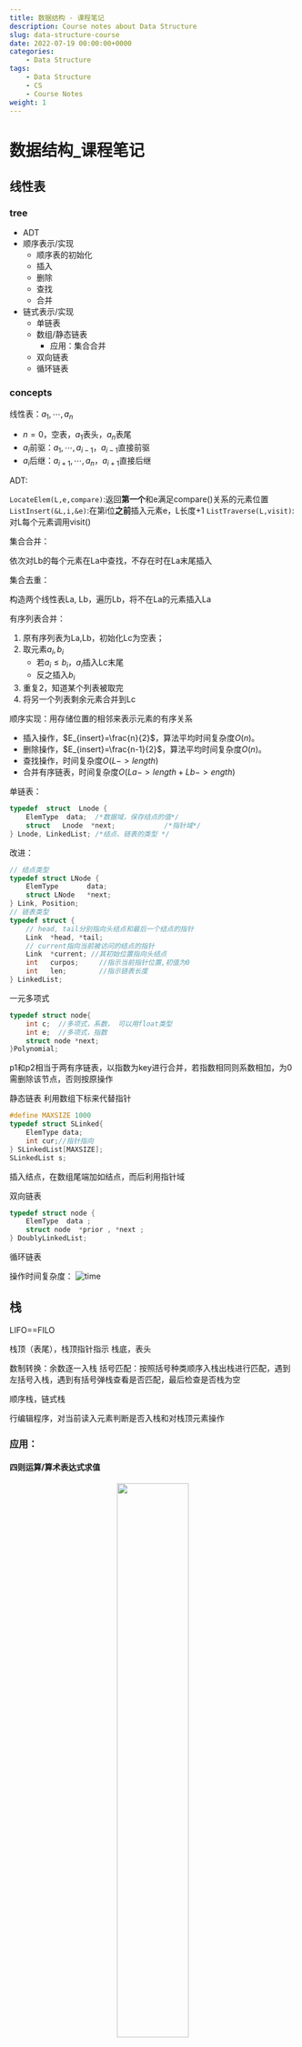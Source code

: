 ```yaml
---
title: 数据结构 - 课程笔记
description: Course notes about Data Structure
slug: data-structure-course
date: 2022-07-19 00:00:00+0000
categories:
    - Data Structure
tags:
    - Data Structure
    - CS
    - Course Notes
weight: 1
---
```


# 数据结构_课程笔记

## 线性表

### tree
 
- ADT
- 顺序表示/实现
    - 顺序表的初始化
    - 插入
    - 删除
    - 查找
    - 合并
- 链式表示/实现
    - 单链表
    - 数组/静态链表
        - 应用：集合合并
    - 双向链表
    - 循环链表

### concepts

线性表：$a_{1},\cdots,a_{n}$

- $n=0$，空表，$a_{1}$表头，$a_{n}$表尾
- $a_{i}$前驱：$a_{1},\cdots,a_{i-1}$，$a_{i-1}$直接前驱
- $a_{i}$后继：$a_{i+1},\cdots,a_{n}$，$a_{i+1}$直接后继

ADT:

`LocateElem(L,e,compare)`:返回**第一个**和e满足compare()关系的元素位置
`ListInsert(&L,i,&e)`:在第i位**之前**插入元素e，L长度+1
`ListTraverse(L,visit)`:对L每个元素调用visit()

集合合并：

依次对Lb的每个元素在La中查找，不存在时在La末尾插入

集合去重：

构造两个线性表La, Lb，遍历Lb，将不在La的元素插入La

有序列表合并：

1. 原有序列表为La,Lb，初始化Lc为空表；
2. 取元素$a_{i},b_{i}$
    - 若$a_{i}\leqslant b_{i}$，$a_{i}$插入Lc末尾
    - 反之插入$b_{i}$
3. 重复2，知道某个列表被取完
4. 将另一个列表剩余元素合并到Lc

顺序实现：用存储位置的相邻来表示元素的有序关系
- 插入操作，$E_{insert}=\frac{n}{2}$，算法平均时间复杂度$O(n)$。
- 删除操作，$E_{insert}=\frac{n-1}{2}$，算法平均时间复杂度$O(n)$。
- 查找操作，时间复杂度$O(L->length)$
- 合并有序链表，时间复杂度$O(La->length+Lb->ength)$

单链表：

```C
typedef  struct  Lnode {
 	ElemType  data;  /*数据域，保存结点的值*/
	struct   Lnode  *next;            /*指针域*/
} Lnode, LinkedList; /*结点、链表的类型 */
```

改进：

```C
// 结点类型
typedef struct LNode {  
	ElemType       data;
	struct LNode   *next;
} Link, Position; 
// 链表类型
typedef struct {
    // head, tail分别指向头结点和最后一个结点的指针
    Link  *head, *tail; 
    // current指向当前被访问的结点的指针
    Link  *current; //其初始位置指向头结点
    int   curpos;     //指示当前指针位置,初值为0
    int   len; 	      //指示链表长度
} LinkedList;
```

一元多项式

```C
typedef struct node{
	int c;	//多项式，系数， 可以用float类型
	int e;	//多项式，指数
	struct node *next;
}Polynomial;
```
p1和p2相当于两有序链表，以指数为key进行合并，若指数相同则系数相加，为0需删除该节点，否则按原操作

静态链表
利用数组下标来代替指针

```C
#define MAXSIZE 1000
typedef struct SLinked{
    ElemType data;
    int cur;//指针指向
} SLinkedList[MAXSIZE];
SLinkedList s; 
```
插入结点，在数组尾端加如结点，而后利用指针域

双向链表

```C
typedef struct node {
    ElemType  data ;
    struct node  *prior , *next ;
} DoublyLinkedList; 
```

循环链表

操作时间复杂度：
![time](photos/time.png)

## 栈

LIFO==FILO

栈顶（表尾），栈顶指针指示
栈底，表头

数制转换：余数逐一入栈
括号匹配：按照括号种类顺序入栈出栈进行匹配，遇到左括号入栈，遇到有括号弹栈查看是否匹配，最后检查是否栈为空

顺序栈，链式栈

行编辑程序，对当前读入元素判断是否入栈和对栈顶元素操作

### 应用：

#### 四则运算/算术表达式求值

<center>
<image src="photos/stack_calculator.png" style="width:50%"></image>
</center>

02为新遇到的运算符

四则运算规则：
- 先乘除，后加减(brown)
- 同级运算顺序从左算到右(blue)
- 先算括号内，后括号外(red)

设置两个工作栈：
- `OPTR`：存放运算符，栈底元素为`#`
- `OPND`：存放运算数，即操作数和运算结果，初始为空

依次读入输入字符，分类存放，运算数直接进栈，若为运算符需根据优先级比较：
- `<`：运算符进栈，仅此步会存入运算符
- `=`：脱括号，continue
- `>`：栈顶运算符操作，进行运算，将结果入运算数栈，continue

二元运算符`BNF`定义：
- 表达式:=  操作数 运算符 操作数
- 操作数:=  简单变量|表达式
- 简单变量:= 标识符|无符号整数

表达式在计算机中表示：
- 前缀：`OP S1 S2`，对应先序遍历，运算规则：2连续操作数与前方最近操作数形成最小表达式
- 中缀：`S1 OP S2`，对应中序遍历
- 后缀/逆波兰：`S1 S2 OP`，对应后序遍历，运算规则：运算符与其前方2连续操作数构成最小表达式
    - 求值：遇到操作数进栈，遇到运算符连续推出两个操作数计算后结果压栈

中缀表达式转后缀：

表达式结束符:`#`
1. 设立运算符栈，`#`入栈，读入字符`ch`
2. 分情况：
    - 若`ch`为操作数，直接输出
    - 若`ch`为运算符，比较`ch`与栈顶运算符的优先级：
        - `ch`优先级高，则`ch`进栈
        - `ch`优先级低，栈顶运算符退栈输出，转[2]
        - 优先级相等，栈顶运算符退栈输出，若退出运算符非`(`，转[2]
3. 读入下一个字符`ch`，若`ch=='#'`且栈顶元素为`#`，即将空栈，转至[4]，否则转[2]
4. 结束，输出序列即为后缀表达式

优先级低靠近根节点，因此需要后输出

#### 迷宫

#### 递归

尾递归：在递归函数中递归调用为最后一条执行语句
单向递归：递归结束时答案已经算出

汉诺塔，递归实现，时间复杂度：$O(2^{n})$

递归可通过循环结构算法转化为非递归

### 队列

只允许在一端插入，另一端删除，FIFO
- 队头，允许删除；队尾，允许插入

链式表示：

```C
typedef struct Node {
    	ElemType data;
    	struct Node *next;
}QNode;
typedef struct {
	QNode *front;   //删除进行处
	QNode *rear;    //插入进行处
}LinkedQueue;
```

顺序表示：

```C
#define MAXQUEUESIZE   100
typedef  struct  queue {
    ElemType  Queue_array[MAXQUEUESIZE] ;
    int  front; // 队头指针
    int  rear;  // 队尾指针
    int  queueSize;     //队列空间的大小
}SqQueue;
```

- 入队：将新元素插入rear所指的位置，然后rear加1 
- 出队：删去front所指的元素，然后front加1并返回被删元素

假溢出：尾指针达到上界，无法入队，原因：头尾指针都不减

循环队列：头尾指针增加始终+1取模

队空和队满时，头尾指针均相等

solutions:（采用第三种）
- 增加一个计数器，记录队列中的元素个数(即队列长度)
- 增加一个标志位，区分队列是“空”还是“满”
- 少用一个元素空间，约定：以“队列头指针在队尾指针的下一个位置上”为队满的标志
    - (rear+1) % MAXQUEUESIZE == front
    - 即`rear`所指的单元格始终为空

定义：

```C
#define MAXQUEUESIZE   100
typedef  struct  queue {
    ElemType *base;  // 动态分配的存储空间
    int  front; // 队头指针，
            //若队列不空，指向队头元素
    int  rear;  // 队尾指针，若队列不空，
            //指向队列尾元素 的下一个位置
} CircularQueue;
```

应用：

杨辉三角：横向移动的队列，`next_row[i]=cur_row[i]+cur_row[i-1]`
迷宫：利用队列进行广度优先搜索，获得最短路径

无冲突日程安排：即将集合划分为若干互不相交的子集，每个子集内为无冲突元素
冲突可看作二元关系，于是冲突集合可写成矩阵`ConflictMatrix`，引入`clash[n]`记录与当前元素冲突的情况。

过程：
对首元素，写冲突数组clash[n]，对为0的元素，写其clash[n]，将其累加到原clash[n]上，取仍为0的元素即可。
而后清空，进行接下来几轮。

离散事件模拟

## 串

线性表，表中每个元素为字符

<string.h>中，串处理函数：

```C
char *gets(char *str) ； //从stdin中读取串
int puts(char *str) ； //向stdout输出串
int strlen(char *str); //返回串的长度
char *strcpy(char *dest, char *src); //复制串
char *strcat(char *dest, char *src); //联接串
int strcmp(char *str1, char *str2); //比较串，  s1<s2时返回负数，相等返回0，s1>s2时返回正数
char *strstr(char *str,char *substr); //返回子串首次出现的位置
strchr //检索并返回字符c在字符串s中第一次出现的位置
strrchr //检索并返回字符串s中最后一次出现给定字符c的位置
strspn //检索并返回在s1和s2中均有的字符个数
strpbrk //检索并返回两个字符串中首个相同字符的位置
strupr //将字符串s中的小写字母全部转换成大写字母，并返回转换后的字符串
strlwr //将字符串s中的大写字母全部转换成小写字母，并返回转换后的字符串
strtol //将字符串str转换成长整型数，并返回这个数
strtod //将字符串str转换成双精度数，并返回这个数
strdup //将字符串s复制到新建的位置
strrev // 将字符串逆置
strtok //将字符串分割成由定界符隔离的一个个片段
strncat //将字符串src中最多maxlen个字符复制到字符串dest中
strncmp //比较字符串s1与s2中的前maxlen个字符
strncpy //复制src中的前maxlen个字符到dest中
stricmp //以不区分大小写的方式比较字符串s1和s2,并返回s1-s2
strnicmp //以不区分大小写的方式比较字符串s1与s2中的前maxlen个字符
```

KMP:
令主串的长度是n，模式串的长度是m，则算法的时间复杂度：O(m+n)

```python
# 获取next数组
def get_next(T):
    i = 0
    j = -1
    next = [-1] * len(T)
    while i < len(T)-1:
        if j == -1 or T[i] == T[j]:
            i += 1
            j += 1
            next[i] = j
        else:
            # 回复j，来推进i
            j = next[j]
    return next

# 获取next_val数组
def get_next_val(T):
    i = 0
    j = -1
    next_val = [-1] * len(T)
    while i < len(T)-1:
        if j == -1 or T[i] == T[j]:
            # 匹配，则查找下一个
            i += 1
            j += 1
            if T[i] != T[j]:
                # 失配，则恢复到原先j处进行匹配
                next_val[i] = j
            else:
                # 同样模式，同样数值
                next_val[i] = next_val[j]
        else:
            # 失配，则回复j，来推进i
            j = next_val[j]
    return next_val

# KMP算法
def kmp(S, T):
    i = 0
    j = 0
    next = self.get_next(T)
    while i < len(S) and j < len(T):
        if j == -1 or S[i] == T[j]:
            i += 1
            j += 1
        else:
            # j = 0
            j = next[j]
    if j == len(T):
        return i - j
    else:
        return -1
```

## 数组

- 一维数组：向量
- 二维数组，考虑行序为主序/列序为主序
    - 行序为主序：`LOC(i,j) = LOC(0,0)+(i × n + j) × L`
    - 列序为主序：`LOC(i,j) = LOC(0,0)+(j × m + i) × L`
- 三维数组：以行序为主序：`LOC(i, j, k) = LOC(0,0,0)+(i × n × p + j × p + k) × L`

多维数组定义：

```C
Typedef struct{
     ElemType *base;
     int        dim;
     int       *bounds;     //数组各维的大小bi
     int       *constants; //数组映像函数常量基址ci
} Array;
```

特殊矩阵，例：
- 对称矩阵
- 三对角矩阵：只有主对角线及其上下两对角线有非零值
- 稀疏矩阵

压缩存储
- 下三角矩阵：
$$k=\begin{cases} \frac{i\times (i+1)}{2}+j, & i\geqslant j\\ \frac{j\times (j+1)}{2}+i, & i<j \end{cases}$$
- 三对角矩阵：
    - 三对角矩阵`A`压缩到数组`B`
    元素 A[i][j] 在`B`中位置：`k = 2 × i + j`
    在第 i 行前面，有 3 × i -1 个非零元素
    在第 i 行第 j 列前面，有 j – i +1 个非零元素
    - 数组`B`映射到三对角矩阵`A`

- 稀疏矩阵
    - 三元组顺序表/三元组表：矩阵转置
    - 行逻辑联接的顺序表：矩阵相乘
    - 十字链表：矩阵相加

---
三元组顺序表：

```C
 #define  MAXSIZE  12500
 typedef struct {
     int  i, j;            //该非零元的行下标和列下标
     ElemType  e; // 该非零元的值
 } Triple; // 三元组类型
typedef  struct {
     Triple  data[MAXSIZE + 1]; 
      int      mu, nu, tu; 
     //矩阵的行数、列数和非零元素个数
} TSMatrix;  // 稀疏矩阵类型

//非零元在表中按行序有序存储
//便于进行依行顺序处理的矩阵运算
```

### 稀疏矩阵

稀疏矩阵快速转置：
从a.data->b.data，希望直接知道转置后的三元组存放位置
加速转置速度，建立辅助数组 num和 cpot
- num[col]：记录矩阵转置前各列(即转置矩阵各行)非零元素个数
- cpot[col]：记录各列非零元素在转置三元组表中开始存放位置
对每个非零元的列值col，可立刻找到位置cpot[col]进行交换操作

```C
for (col=0; col<M.nu; ++col)  num[col] = 0;
for (t=0; t<M.tu; ++t)  ++num[M.data[t].j];
cpot[0] = 0;
for (col=1; col<M.nu; ++col)
	cpot[col] = cpot[col-1] + num[col-1];
```

时间复杂度为O(M.nu+M.tu)

---
行逻辑链接的顺序表

需随机存取某一行中的非零元
增加一个数据成员rpos，指示各行第一个非零元素的位置

取元素：

```C
ElemType Value(RLSMatrix M, int r, int c) {
     //给定行和列坐标(r, c)，求取矩阵元素的值
     p = M.rpos[r]; 
     while (M.data[p].i==r && M.data[p].j < c) 
              p++;
      if (M.data[p].i==r && M.data[p].j==c)
             return M.data[p].e;
      else return 0;
} // value
```

### 十字链表

```C
typedef struct OLNode{
	int i, j;
	ElemType    e;
    struct OLNODE  *right, *down;
} OLNode, *Olink;

typedef struct{
	//行和列链表 头指针向量的基址
	Olink   *rhead, *chead;
	in mu, nu, tu;
} CrossList
```

建表方法：
1. 初始化行/列链表
2. 行插入
    - 若`rhead[i]`为空或首元素j更大，插在此处
    - 沿着`rhead[i]`寻找插入位置
3. 列插入
    - 若`chead[j]`为空或首元素j更大，插在此处
    - 沿着`chead[j]`寻找插入位置

十字链表进行矩阵加法：
`pa, pb`分别指向矩阵A和B中行值相同的两个结点；
1. 若`pa==NULL`或`pa->j > pb->j`，则在A链表中插入值$b_{ij}$的结点，改变同行前一个结点`right`域的值，以及同一列前一个结点`down`域的值
2. 若`pa->j < pd->j`，只需将`pa`指针后移
3. 若`pa-j == pb->j`
    - 若`pa->e + pb->e !=0`，直接修改`pa->e`即可
    - 否则删除`pa`结点，改变同行前一个结点`right`域的值，以及同一列前一个结点`down`域的值


## 广义表

任何一个非空广义表LS = ( a1, a2, …, an)均可分解为：
- 表头  Head(LS) = a1
- 表尾  Tail(LS) = (a2, …, an) 

表头表尾分析法：

```C
typedef enum {ATOM, LIST} ElemTag;
typedef struct GLNode {	
    ElemTag tag; // ATOM or LIST
    union { //原子结点和表结点的联合部分
        AtomType atom;	          
        struct {struct GLNode *hp, *tp;} ptr;
	    //ptr.hp, ptr.tp指向表结点的表头、表尾
    }
} *Glist;
```

形式例：`Tag=0|atom`, `Tag=1|hp|tp`

子表分析法：

```C
typedef enum {ATOM, LIST} ElemTag;
typedef struct GLNode {	
    ElemTag tag; // ATOM or LIST
    union { //原子结点和表结点的联合部分
        AtomType atom;	          
	    struct GLNode *hp;//指向子表的指针
     };
     struct GLNode *tp;
    //指向同一层下一个表元素结点的指针
} *Glist;
```

形式：`Tag=0|atom|tp`，`Tag=1|hp|tp`

m元多项式：

```C
typedef struct MPNode {	
     ElemTag  tag; 
     int            exp; //指数域
     union {	//原子结点和表结点的联合部分
          float   coef;   //系数域	          
	struct MPNode *hp;
     };
     struct MPNode *tp;//相当于线性链表的next
} *Mplist;      //m元多项式广义表类型定义
```

按照某个元素为主元进行提取，而后对系数建立子表
形式例：`Tag=1|exp|hp|tp`，`Tag=0|exp|coef|tp`

`sever(str,hstr)`类似`strtok`，将`str`第一个","前的子串赋给`hstr`，若无","则整个赋值，str变到","之后的串，若无则为NULL
且同时要求`hstr`内的括号需匹配

建立广义表：
CreateGList(GList &L, SString S)
- 若S为"()"，则建立空表
- 否则：
    - 建立表结点
    - 若S长度为1，创建单原子表
    - 否则创建List，脱外层括号
        - 重复建立n个子表，每次用sever取子串，建立子表到p->ptr.hp
        - 若表尾不空，则该结点仍为List，p插在后面ptr.tp

## 树

- 广义表表示法
- 树形表示法
- 文氏图
- 目录结构表示法

结点，孩子，双亲，兄弟，堂兄弟（双亲在同一层），祖先（根结点到该结点路径上所有结点），子孙（某结点的孩子与孩子的子孙）

- 结点的度：拥有子树的数量
    - 度为m的树称为m叉树
    - 叶结点：度为0的结点，终端
    - 分支结点：非叶结点
- 树的宽度：max{每层结点数量}
- 结点之间路径：结点之间所经分支+结点
- 结点的层次/深度：根结点位于第1层，若某结点在第i层，子树根结点在第i+1层
- 结点的高度：叶结点高度为1，若某结点在第i层且有双亲，则双亲在第i+1层
    - 高度定义与深度相反
- 树的深度：树中叶结点的最大层次
- 树的高度：根结点的高度

满m叉树：深度为k且有$2^{k}-1$个结点的二叉树称为满二叉树，每一层的结点数都为最大结点数
完全m叉树：空的叶结点只可能在最下两层，且倒数第二层的叶结点只可能在右边
满m叉树一定是完全m叉树

二叉树的性质：
- 性质1 ：若二叉树结点的层次从$1$开始, 则在二叉树的第$i$层($i\geqslant 1$)最多有$2^{(𝒊−𝟏)}$ 个结点
- 性质2：深度为$k(k\geqslant 1)$的二叉树最少有$k$个结点，最多有$2^{k}-1$个结点
- 性质3：对任何一棵二叉树，如果其叶结点有$n_0$个，度为$2$的非叶结点有$n_2$个, 则有：$n_{0}=n_{2}＋1$

满二叉树除叶结点外的结点度均为2
深度为$k$且有$2^k-1$个结点的二叉树

完全二叉树

顺序存储，按行序遍历二叉树查看结点

链式存储
二叉链表：
左右孩子指针
```C
typedef struct BiTNode { 
    // 结点结构
    TElemType      data;
    struct BiTNode  *lchild, *rchild;
    // 左右孩子指针
} BiTree;
```
三叉链表：
添加双亲结点指针：
```C
typedef struct TriTNode { 
    // 结点结构
    TElemType       data;
    struct TriTNode  *lchild, *rchild; 
    //左右孩子指针
    struct TriTNode  *parent;  
    //双亲指针 
} TriTree; 
```

二叉树遍历：
顺序对根的位置而言
先序：根左右
中序：左根右
后序：左右根

先序遍历：
若二叉树为空，则空操作
否则
访问根结点 (D)
先序遍历左子树 (L)
先序遍历右子树 (R)

中序遍历 (Inorder Traversal)
若二叉树为空，则空操作
否则，
中序遍历左子树 (L)
访问根结点 (D)
中序遍历右子树 (R)

后序遍历 (Postorder Traversal)
若二叉树为空，则空操作
否则，
后序遍历左子树 (L)
后序遍历右子树 (R)
访问根结点 (D)

非递归描述：

中序遍历：
1. p=树根
2. p不空，p入栈，p=p的左孩子，重复2直到p空
3. 若栈不空，则访问栈顶元素，p=栈顶元素的右孩子，执行2

层序遍历，采用队列：
p=树的根
当p不空时：入队列，否则返回
当队列不空时：取队头并访问，并将其非空左右孩子入队列

先序输入建立二叉链表：
CreateBiTree(BiTree &T)
1. 读取输入
2. 若表示空树，则`T=NULL`
3. 否则
    - 给T分配空间
    - T->data由输入确定
    - CreateBiTree(T->lchild)
    - CreateBiTree(T->rchild)


例：

表达式树：
前缀，中缀，后缀

线索二叉树

线索：指向数据元素前驱和后继的指针

`lchild|ltag|data|rtag|rchild`
两标志位指示孩子是前驱还是后继线索

```C
typedef enum { Link, Thread } PointerThr;  
	//Link==0，表示是指针，
	//Thread==1，表示是线索
typedef struct BiThrNod {
    TElemType        data;
    struct BiThrNode  *lchild, *rchild; //左右指针
    PointerThr         LTag, RTag;    //左右标志
} BiThrNode, *BiThrTree;
```

而后遍历过程不需要栈，在原叶结点处直接访问线索所指

中序遍历：
结点的后继应是遍历其右子树访问的第一个结点，即右子树最左下的结点；
结点的前驱：左子树最右下的结点

线索化：
- 左子树线索化
- 利用pre指示上轮访问过的结点，p表示当前结点，则将他们指针互指即可
- pre=p
- 右子树线索化

树采用二叉链表表示法，即孩子兄弟表示法时，将其看作二叉树可得树等价的二叉树
对多棵不相交的树组成的森林，树根可作为右子树连接到一起，整体形成二叉树

Huffman树

树的路径长度：从树根到每个结点路径长度之和
结点带权
带权路径长度：$WPL = \sum_{k=1}^{n} \omega_{k} l_{k}$

前缀编码：二叉树，左结点0，右为1，只有最后一个结点在右叶子，其余都在左叶子

Huffman树：带权路径长度最小，权值越大的结点离根越近

Huffman树中没有度为1的结点，树中任意非叶子结点都有2个孩子，这类树又称为满或正则或严格二叉树(regular/strict binary tree)
一棵有n个叶子结点的Huffman树共有2n-1个结点 

贪心算法：
由n棵二叉树的集合F开始：
1. 每次选取权值最小的二叉树作为左右子树构造新二叉树，设置根结点权值为左右子树根权值之和
2. 删去原先
3. 加入F
4. 返回1，直到F为一棵树

```C
//用三叉静态链表表示Huffman树
typedef struct{
    char data;
    int weight;
    int parent, lchild, rchild;
} HTNode;
typedef struct{
    HTNode elem[MAXNum];
    int num, root;
    //num:叶结点数，root:根
}
```

### 回溯法

回溯法求解过程：先序遍历

例：
求幂集，幂集元素可以表示在二叉树中，左向表示取，右向表示舍，求幂集元素即为先序遍历此二叉树

### 树的计数

具有$n$个结点不同形态的树有多少棵

二叉树相似：形态相同
等价：数据元素相同

$n$个结点不相似的二叉树有$\frac{1}{n+1} C_{2n}^{n}$棵

## 图

n个图结点
- 完全图：有$\frac{1}{2} n(n-1)$条边的无向图
- 稀疏图：有很少边或弧
- 稠密图：反之

带权图：网
子图：包含原图的部分边和结点

无向图中，$(v,v')\in E$，则$v,v'$互为邻接点，边$(v,v')$依附于$v,v'$，或称相关联，顶点$v$的度$TD(v)$为与其相关联边的数目
有向图定义入度和出度

路径，回路

无向图中若$v,v'$存在路径，则为连通的，若途中任意两个顶点连通，则图是连通图。连通分量，为无向图中极大连通子图

有向图中，若$v_{i},v_{j}$互相存在路径，则称其为强连通图，极大强连通子图为强连通分量

连通图的生成树为一个极小连通子图，含有途中全部顶点，但只有$n-1$条边，构成树
若在生成树上再添加一条边，则会产生环路

有向图，生成森林，含有全部结点但只有足以构成不相交有向树的弧

### 图的存储结构

#### 数组表示法

图的邻接矩阵，判断任意两个顶点之间是否有边
网的邻接矩阵：$$A[i][j]=\begin{cases} & \omega_{i,j}, <v_{i},v_{j}> \in VR \\ & \infty, otherwise \end{cases}$$

#### 邻接表

链式存储

头结点
data|first arc
:-:|:-:

表结点
adjvex|next arc|info
:-:|:-:|:-:
对应头结点的一条边所指顶点信息

邻接表：
头结点$\rightarrow$表结点$\rightarrow$表结点

逆邻接表：
为了便于确定顶点入度，有向图中，建立指向顶点的结点信息

<center>
    <img src="photos/adjtable.png" width="60%" />
</center>

#### 十字链表

有向图

顶点结点
data|first in|first out
:-:|:-:|:-:

first in，以该顶点为弧头的首个结点
first out，以该顶点为弧尾的首个结点

弧结点
tail vex|head vex|hlink|tlink|info
:-:|:-:|:-:|:-:|:-:

hlink指向弧头相同的下个结点，tlink指向弧尾相同的下条弧

![orthlist](photos/orthlist_directed_G.png)

#### 邻接多重表

无向图

边结点表示：
mark|ivex|ilink|jvex|jlink|info
:-:|:-:|:-:|:-:|:-:|:-:

mark，标志域，标记是否被搜索
ivex,jvex，该边依附的两个顶点在图中的位置
ilink,jlink，下条依附于ivex/jvex的边

顶点结点
data|first edge
:-:|:-:

first edge，第一条依附于该顶点的边

<center>
    <img src="photos/adjmultitable.png" width="50%"/>
</center>

### 图的遍历

#### DFS，深度优先

类似于树的先根遍历

```C++
bool visited[MAX];  // 访问标志

void DFSTraverse(Gragh G /* , func */){
    /* func */
    for(v = 0; v < G.vexnum; ++v){
        visited[v] = false;
    }
    for(v = 0; v < G.vexnum; ++v){
        if(!visited[v]){
            DFS(G,v);
        }
    }
}

void DFS(Gragh G, int v){
    visited[v] = true;
    /* Func */
    for(w = FirstAdjVex(G,v); w >= 0; w = NextAdjVex(G,v,w)){
        if(!visited[w]){
            DFS(G, w);
        }
    }
}
```
二维数组存储，时间复杂度$O(n^{2})$
邻接表存储，时间复杂度$O(n+e)$

#### BFS，广度优先搜索

类似树的层序遍历，先访问点的所有邻接点

```C++
void BFSTraverse(Graph G, /* Func */){
    for(v = 0; v < G.vexnum; ++v){
        visited[v] = false;
    }
    deque<int> Q;
    for(v = 0; v < G.vexnum; ++v){
        if(!visited[v]){
            visited[v] = true;
            /* Func */
            Q.push_back(v);
            while(!Q.empty()){
                u = Q.pop_front();
                for(w = FirstAdjVex(G,u); w >= 0; w = NextAdjVex(G,u,w)){
                    if(!visited[w]){
                        visited[w] = true;
                        /* Func */
                        Q.push_back(Q, w);
                    }
                }
            }
        }
    }
}
```

### 图的连通性

#### 无向图

连通图只需从一个结点DFS/BFS即可遍历所有节点
非连通图需多个顶点触发，每次遍历连通分量的顶点集

无向图深度优先搜索，建立深度优先生成森林最左孩子、右兄弟链表

```C++
void DFSForest(Graph G, CSTree &T){
    T = nullptr;
    for(v = 0; v < G.vexnum; ++v){
        visited[v] = false;
    }
    for(v = 0; v < G.vexnum; ++v){
        if(!visited[v]){
            p = new CSNode;
            *p = {GetVex(G,v), nullptr, nullptr};
            if(!T){
                T = p;
            }
            else{
                q->nextsibling = p; // 前一棵根的兄弟
            }
            q = p;
            DFSTree(G, v, p);
        }
    }
}

void DFSTree(Graph G, CSTree &T){
    visited[v] = true;
    first = true;
    for(w = FirstAdjVex(G,v); w >= 0; w = NextAdjVex(G,v,w)){
        if(!visited[v]){
            p = new CSNode;
            *p = {GetVex(G,w),nullptr,nullptr};
            if(first){
                T->lchild = p;
                first = false;
            }
            else{
                q->nextsibling = p;
            }
            q = p;
            DFSTree(G,w,q);
        }
    }
}
```

#### 有向图

十字链表存储
求强连通分量步骤：
1. 在有向图G上，从某定点出发沿以其为尾的弧进行DFS，并按搜索顺序将顶点排列起来，因此修改原DFS代码：
    - 在进入`DFSTraverse`函数时进行计数变量初始化，加`count = 0`
    - 在退出`DFS`函数是将完成搜索的顶点号记录在辅助数组`finished[vexnum]`中，即加`finished[++count] = v`
    - (C++直接push_back)
    - 即逆后序入栈
2. 从最后完成搜索的顶点出发，沿着以该顶点为头的弧进行逆向DFS，若此遍历不能访问有向图所有顶点，则从余下顶点中最后完成的顶点出发，逆向DFS

每次第二步访问到的顶点集便是有向图G中一个强连通分量顶点集

第二步实质：
1. 构造有向图$G_{r}$，拥有与$G$相反的弧
2. 在$G_{r}$上，从逆初始点DFS，则森林中每棵树的顶点集为G强连通分量的顶点集

#### 最小生成树

代价最小的生成树

##### Prim算法

$N=(V,\{E\})$为连通网，$TE$最小生成树边的集合

从$U=\{u_{0}\},(u_{0}\in V), TE =\{\}$开始，重复执行：
- 在**所有**$u\in U,v\in V-U$的边$(u,v)\in E$中找一条代价最小的彼岸并入集合$TE$，同时$v_{0}$并入$U$，直到$U=V$为止

需设辅助数组`closedge`，记录$U$到$V-U$具有最小代价的边，对每个顶点$v_{i}\in V-U$，辅助数组中存在相应分量`closedge[i-1]$，包含两个域：
- `.lowestcost`$=\min\{cost(u,v_{i})\}$
- `.vex`存储该边依附在U中的顶点

##### Kruskal算法

每次选不构成回路的最小边

判断是否形成回路，利用一维数组`vSet[]`存放每个顶点所在连通分量的编号，若相等则两点处于同一连通分量，形成回路

初始`vSet[]`为各点编号，若连接两边，则将两顶点连通分量合并（一个点的换成另一个点的）

时间复杂度$O(e\log{e}+n^{2})$

#### 关节点和重连通分量

关节点：删去顶点`v`和与其相关联的各边后，将图的一个连通分量分割为多个连通分量（出现互不连通的点集），则该顶点为关节点
重连通图：无关节点的连通图

深度优先生成树可得两类关节点特性：
1. 若生成树的根有两棵或两棵以上的子树，则根节点比为关节点，因为删去后将有生成森林
2. 若生成树某非叶子结点`v`，其某棵子树的根和子树其他结点没有指向`v`祖先的回边

核心：将会使子树孤立起来

对生成树任意顶点，孩子结点为它之后搜索到的邻接点
双亲结点和回边连接的祖先结点为它之前搜索到的邻接点

重新定义`visited[v]`：DFS遍历连通图时访问顶点`v`的次序号，DFS前序序列的序号
定义：
$$low(v) = \min\{visited[v],low[w],visited[k]\}$$

- `w`为顶点`v`在DFS生成树上的孩子结点
- `k`为顶点`v`在DFS生成树上回边链接的祖先结点
- $(v,w)\in Edge$
- $(v,k)\in Edge$

若对于某个顶点`v`，存在孩子结点`w`，$low[w] \geqslant visited[v]$，则`v`必为关节点，因为它表明`w`及子孙均无指向祖先的回边

![gentree](photos/gentree.png)
![gentree_dfs](photos/gentree_dfs.png)

### 有向无环图

描述表达式

无向图判断环：DFS过程中遇到回边

#### 拓扑排序

由某个集合上一个偏序得到全序

偏序：若集合上关系R满足自反，反对称，传递
全序，若R为偏序，且对每个$x,y\in X$，必有$xRy, yRx$

例：课程有先决条件

表示活动间优先关系的有向图成为AOV网，i到j有一条有向路径，则i为j的前驱，j为i的后继，路径为弧的时候加上`直接`

AOV网中不该出现有向环

拓扑排序：
1. 在有向图中选择一个没有前驱的顶点，输出
2. 从图中删除该顶点及所有以它为尾的弧
3. 重复1,2，知道全部顶点均已输出，或当前图中不存在无前驱的顶点为止，后者说明有向图存在环

邻接表存储，头结点中增加存放顶点入度的数组`indegree`

```
对各个顶点求入度indegree[0:vexnum-1]
建零入度顶点栈S
入度为0者进栈
输出顶点计数，使用count

当栈不空{
    弹栈，输出该顶点，计数
    对该顶点每个邻接点入度-1
    入度为0者进栈
}

若count<G.vexnum，则有向图存在回路
```

#### 关键路径

AOE网，边表示活动，带权的有向无环图，边权表示活动持续时间

开始到结束最长路径：关键路径

决定结束事件最早发生时间

开始点$v_{1}$，从$v_{1}$到$v_{i}$的最长路径长度：$v_{i}$的最早发生时间
也即所有以$v_{i}$为尾弧的最早开始时间

e(i)，活动$a_{i}$最早开始时间，l(i)，活动$a_{i}$的最迟开始时间，l(i)-e(i)为时间余量

e(i)=l(i)的活动为关键活动

活动$a_{i}$由弧$<j,k>$表示，因此最早发生时间ve(j)，最迟发生时间vl(j)，持续时间dut(<j,k>)：
$$e(i)=ve(j)$$$$l(i)=vl(k)-dut(<j,k>)$$
求ve(i)和vl(j)分两步：
1. 从ve(0)=0开始向后递推
$$ve(j)=\max\limits_{i}\{ve(i)+dut(<i,j>)\}$$
2. 从vl(n-1)=ve(n-1)开始向前递推
$$vl(j)=\min\limits_{i}\{vl(j)-dut(<i,j>)\}$$

递推公式必须在（逆）拓扑有序条件下进行

求关键路径算法：
1. 输入e条弧<j,k>，建立AOE-网的存储结构
2. 从$v_{0}$出发，令ve[0]=0，按拓扑有序求其余顶点最早发生时间ve[i]，若拓扑有序判断存在环，则拒绝
3. 从$v_{n}$出发，令vl[n-1]=ve[n-1]$，按逆拓扑有序求其余各顶点的最迟发生时间vl[i]
4. 根据各顶点的ve和vl值，求每条弧s的最早开始时间e(s)和最迟开始时间l(s)，若某条弧满足条件e(s)=l(s)，则为关键活动

![topo](photos/topo.png)

### 最短路径

Dij算法：
1. 假设带权的邻接矩阵arcs表示带权有向图，arcs[i][j]表示弧$<v_{i},v_{j}>$上的权值，若弧不存在，则权值为$\infty$
S表示从v出发最短路径重点集合，初始态$\varnothing$
2. 选择$v_{j}$，使得：$$D[j]=\min\{D[i]|v_{i}\in V-S\}$$
$v_{j}$为当前求得的一条从v出发的最短路径终点，$$S=S\bigcup \{j\}$$
3. 修改从v出发到集合V-S上任意顶点$v_{k}$可达的最短路径长度
若$D[j]+arcs[j][k]<D[k]$，则修改$D[k]$为$D[k]=D[j]+arcs[j][k]$
4. 重复2,3共n-1次，求得最短路径依路径长度递增序列

![dij](photos/dij.png)

### 思考题

#### 拓扑排序
- 成功仅限于有向无环图
- 任何有向无环图的顶点都可以排到拓扑有序序列中，且拓扑序列不唯一
- 若有向图邻接矩阵中对角线以下元素均为0，则改图拓扑排序序列必存在（必无环）
- 在拓扑排序序列中任意两个相继排列的顶点$v_{i}$和$v_{j}$在有向无环图中未必存在路径
- DFS图每次递归结束并退出时将当前顶点入队，记录了拓扑有序序列，前提是图中无环

#### 图的最短路径
- 有向图中从一个顶点到另一个顶点最短路径未必唯一
- 求单源最短路径的Dij算法同样适用于有回路的带权有向图
- 带权有向图的最短路径一定是简单路径（无环）

#### 最小生成树
- 若带权无向连通图上所有变权重互不相同，Prim/Kruskal算法构造出的最小生成树唯一
- 只要带权无向连通图中有权重相同的边，最小生成树也可能唯一（因为权重大可能不会选入）
- 当带权连通图上具有相同较小权重的几条边形成回路时，可能生成不同最小生成树

## 动态存储管理

### 可利用空间表

tag|size|link|space|
:-:|:-:|:-:|:-:

`tag`为0时，空闲块，`tag`为1时占用块

- 首次拟合，找到第一个大小满足的空闲块分配
- 最佳拟合
- 最差拟合

### 边界标识法

head|foot|llink|tag|size|rlink|space|uplink|tag
:-:|:-:|:-:|:-:|:-:|:-:|:-:|:-:|:-:

注意到头的指针要指回形成环

分配算法
首次拟合
从表头指针pav所指结点起，于可利用空间表中查找，找到第一个容量不小于请求分配的存储量n的空闲块即可分配

回收算法
查找左右临近空闲块是否直接连接，若是则直接合并

看题时候直接计算首尾地址，方便判断是否合并

### 伙伴系统

无论是占用块还是空闲块，大小均为2的k次幂，

头结点从上至下依次表明该行块的大小

![buddy](photos/buddy.png)

分配算法
提出大小为n的内存请求时，在可利用表上寻找结点大小与n匹配的字表，若非空一部分分配（刚好满足$2^{k}\geqslant n$的），一部分插入子表

回收算法
需查找伙伴空闲块，一起合并为大的
伙伴空闲块是由同一大块分裂出的小块
初始地址p，大小$2^{k}$的内存块，其伙伴的起始地址：
$$buddy(p,k)=\begin{cases} & p+2^{k}, p\pmod{2^{k+1}}=0 \\ 
                           & p-2^{k}, p\pmod{2^{k+1}}=2^{k}
              \end{cases}$$

## 查找

查找表：同一类型数据元素构成的集合
关键字：数据元素中某个数据项的值，可以标识一个数据元素，若可唯一标识，则关键字为主关键字
查找

性能分析：
平均查找长度：$$ASL=\sum\limits_{i=1}^{n}P_{i}C_{i}$$
$P_{i}$为查找表中第i个记录的概率，$\sum\limits_{P_{i}}=1$

对树而言，采用PH值：$$PH = \sum\limits_{i=1}^{n}\omega_{i}h_{i}$$
$h_{i}$为第i个结点在二叉树上的层数，权$\omega_{i}=c p_{i}$，c为常量，$p_{i}$为查找概率

### 顺序查找

查找都成功
$$ASL_{SS}=\frac{n+1}{2}$$
查找成功/不成功等可能性：
$$ASL_{SS}=\frac{3n+3}{4}$$

### 有序表查找

#### 折半查找

![half_search](photos/half.png)

$$ASL_{bs}=\frac{n+1}{n}\log_{2}{(n+1)}-1$$

#### 静态树表

PH最小的二叉树：静态最优查找树
PH值在同样权值二叉树中最小：次优查找树

已知：含有关键字的记录序列$(r_{l},r_{l+1},\cdots,r_{h})$，其中$r_{l}.key<\cdots < r_{h}.key$，每个记录权值：$\omega_{l},\cdots ,\omega_{h}$

构造次优查找树方法：
- 首先在构造根节点，求$i(i\in [l,h])$使得：$$\Delta P_{i} = |\sum\limits_{j=i+1}^{h} \omega_{j} - \sum\limits_{j=l}^{i-1} \omega_{j}|$$
取最小值，即左右权值和的差最小
- 而后对左右子序列分别构造两棵次优查找树，分别设为$r_{i}$左子树和右子树

构造时间复杂度$O(n\log n)$，查找过程类似折半查找，比较关键字个数不超过树深，平均查找长度$O(\log{n})$

#### 分块查找

先查找记录所在块，而后在块内顺序查找

长度为$n$的表均匀分为$b$块，每块内$s$个记录，
$$ASL_{bs} = L_{b}+L_{W} = \frac{b+1}{2}+\frac{s+1}{2} = \frac{1}{2}(\frac{n}{s}+s)+1$$
可用折半查找确定块，将更快

### 动态查找表

#### 二叉排序树

空树或具有下列性质二叉树：
1. 若左子树不空，则左子树上所有节点值均小于根节点值
2. 若右子树不空，则右子树上所有节点值均大于根节点的值
3. 左右子树为二叉排序树

查找过程：小于key数据查找左子树，大于的数据查找右子树

查找不成功时根据和当前父结点的关系，选择插入左叶子还是右叶子

删除节点：
1. 若*p结点为叶结点，左右子树均为空，由于删去叶子结点不破坏整棵树的结构，则只需修改其双亲结点指针即可
2. 若*p结点只有左子树或右子树，若\*p为左子树，只要令左子树或右子树成为其双亲结点的左子树即可，否则为右子树
3. 若*p左右子树均不空
    - 若*p为左子树，令\*p左子树为\*f（\*p父结点）左子树，\*p的右子树为\*s（\*p最右上子树）的右子树
    - 若*p为右子树，则\*p左子树为\*f（\*p父结点）右子树，\*p的右子树为\*s（\*p最右上子树）的左子树

ASL是$O(\log{n})$的，随机意义下，还需转换AVL树

#### 平衡二叉树

AVL树：为空树或具有如下性质二叉树：
- 左右子树为AVL树，且左右子树深度之差绝对值不超过1

平衡因子BF：左子树深度-右子树深度，只能为-1,0,1

假设二叉排序树引插入结点失衡的最小子树根节点指针为a，则失衡后调整的规律：
1. 单向右旋，左子树失衡
2. 单向左旋，右子树失衡
3. 双向旋转（先左后右），左子树的右子树失衡
4. 双向旋转（先右后左），右子树的左子树失衡

对旋转，只需根据二叉排序树性质确定旋转后子树的位置，注意排序树的性质仍然满足

<center>
    <img src="photos/AVL_rotate.png" width="50%"/>
</center>

查找时间复杂度$O(\log{n})$

#### B-树

B-树，平衡的多路查找树

m阶B-树，或为空树，或为满足下列特性的m叉树：
1. 树中每个节点至多m棵子树
2. 若根节点非叶子结点，则至少有两棵子树
3. 除根节点外的所有非终端节点至少有$\lceil \frac{m}{2} \rceil$棵子树
4. 所有非终端节点包含信息数据：$(n,A_{0},K_{1},A_{1},\cdots,K_{n},A_{n})$，$K_{i}$为关键字，且$K_{i}<K_{i+1}$；$A_{i}$为指向子树根节点的指针，且指针$A_{i-1}$所指子树中所有结点的关键字均小于$K_{i}$，
5. 所有叶子结点出现在同一层次上，视为空节点

相当于每一层每一个结点都是有序的，直接按层查找是否属于某一块，而后向下递归查找

插入：从空树开始插入结点，若每个结点关键字个数超过m-1，则节点进行分裂，
若为叶结点，则将一个结点上移，而后插空
若为非叶结点，若父结点有空，可上移，否则直接拆开作为子结点

注：所有要按照大小来操作

![insert_B](photos/insert_B.png)
![insert_B_2](photos/insert_B_2.png)

删除关键字：找到关键字所在结点，删除之，除非为最下层非终端结点，要进行合并操作；
若删除节点$K_{i}$不在最下层，只需将指针$A_{i}$所指子树的最小关键字（右子树最左上结点）替换$K_{i}$，删除该结点即可；
因此只需讨论最下层结点
(m为阶)
1. 被删关键字所在结点中关键字数目不小于$\lceil \frac{m}{2} \rceil$，则只需从该结点中删去该关键字和相应指针
2. 被删关键字所在结点中关键字数目等于$\lceil \frac{m}{2} \rceil$，而与该结点相邻的右（左）兄弟结点中关键字数目大于$\lceil \frac{m}{2} \rceil$，则需将兄弟结点最小（大）的关键字上移至双亲结点，双亲结点中小于（大于）的相邻结点下移至被删关键字结点。**相当于在不满结点中删除结点，要进行左旋或右旋**
3. 被删关键字所在结点及其兄弟结点关键字数目等于$\lceil \frac{m}{2} \rceil$（都不满），将父结点对应的$K_{i}$与$A_{i}$合并至兄弟结点中

![delete_raw_tree](photos/delete_raw_tree.png)
![delete_B](photos/delete_B.png)

#### $B^{+}$树

m阶$B^{+}$树和B树的差异在于：
1. n棵子树结点中包含n个关键字
2. 所有叶子结点包含全部关键字的信息，及指向含这些关键字记录的指针，且叶子结点本身依关键字的大小自小而大顺序链接
3. 所有非终端节点看作索引部分，结点中仅含其子树（根节点）中最大（最小）关键字

查找/插入/删除过程类似，但总需要到叶子结点

#### 键树

数字查找树

每个结点只含有组成关键字的符号，字典法

存储结构：
1. 双链树，孩子兄弟链
    - 分支结点3个域：`symbol`,`first`,`next`

<center><img src="photos/double_chain.png" width="50%" /></center>

查找：对往下走，错往右走

2. Trie树，树的多重链表
    - 若从某结点到叶结点都只有一条路径，则被压缩为叶结点

![Trie](photos/Trie.png)

查找：在结点表中逐个查找

#### 哈希表

##### 哈希函数

###### 构造方法

1. 直接定址法

取关键字或关键字某个线性函数为哈希地址
$$H(key) = key$$或$$H(key) = a\cdot key + b$$

2. 除余取留法

$$H(key) = key\pmod{p},p\leqslant m$$

###### 处理冲突

1. 开放定址法

$$H_{i} = (H(key) + d_{i}) \pmod{m},i=1,2,\cdots,k(k\leqslant m-1)$$

$H(key)$为哈希函数，$m$为哈希表表长，$d_{i}$为增量序列
增量序列可选$1,2,\cdots$（线性探测），或$1,4,9,\cdots$（二次探测），或伪随机序列

2. 再哈希法

3. 链地址法

所有关键字为同义词记录储存在同一线性链表`Chain ChainHash[m]`，凡哈希地址为$i$的记录都插入头指针为`ChainHash[i]`的链表中

3. 建立公共溢出区

##### 性能分析

###### 装填因子

$$\alpha = \frac{表中填入记录数}{哈希表长}$$

###### 成功查找

线性探测再散列
$$ASL_{nl}\approx \frac{1}{2}(1+\frac{1}{1-\alpha})$$
随机探测再散列、二次探测再散列
$$ASL_{nr}\approx -\frac{1}{\alpha}\ln{(1-\alpha)}$$
链地址法
$$ASL_{nc}\approx 1+\frac{\alpha}{2}$$

## 内部排序

含$n$个记录的序列
$$\{R_{1},R_{2},\cdots,R_{n}\}$$
对应关键字序列（值序列）
$$\{K_{1},K_{2},\cdots,K_{n}\}$$
假设$K_{i}=K_{j},(i\neq j)$，若排序后$R_{i},R{j}$的先后顺序和排序前相同，则称排序方法稳定；否则若顺序相反，则排序方法不稳定

稳定排序|Exp
:-:|:-:
冒泡排序|遇到相等元素不会交换
插入排序|遇到相等元素不会插入
归并排序|递归分为短序列，因此相等元素前后位置不变
基数排序|依然是相等元素不会交换排序

不稳定排序|Exp
:-:|:-:
选择排序|选择后，前面的会被交换到后面，可能会在相等元素的后面
快速排序|依然是在相等元素不参与的情况下调整元素位置
希尔排序|按照步长跳跃，因此可以在相等元素不参与情况下调整位置
堆排序|有的父结点交换了某元素，另一个未交换

### 插入排序

#### 直接插入排序

直接遍历找到已排好序列中适配当前的位置，插入

时间复杂度$O(n^{2})$

#### 折半插入排序

查找适配位置使用折半查找

#### 2-路插入排序

另外设置一个同存储记录的数组大小相同的环形数组`d`
将无序表中第一个记录添加进`d[0]`的位置上，然后从无序表中第二个记录开始，同`d[0]`作比较：如果该值比`d[0]`大，则添加到其右侧；反之添加到其左侧。

#### 表插入排序

![table_insert](photos/table_insert.png)

用修改2n次指针替代了移动元素，时间复杂度仍为$O(n^{2})$

#### 希尔排序

增量序列（每次增加探查的index）没有除1以外的公因子，并且最后一个增量值为1

每次以增量序列取元素组成子序列进行插入排序

### 交换排序

#### 冒泡排序

将前面的元素冒泡比较后移，每次能够选出最大元素，直接输出后对剩余元素冒泡排序

时间复杂度$O(n^{2})$

#### 快速排序

将序列分为左右两部分，左边所有元素小于枢轴（支点，标志），右边大于标志，然后对左右序列分别递归

平均时间：$T_{avg} = kn\ln{n}$

### 选择排序

每趟在$n-i+1,(i=1,2\cdots,n-1)$个记录（$i,\cdots,n$）中选取最小记录作为有序序列第$i$个记录（交换）

#### 简单选择排序

通过$n-i$次关键字比较

#### 树形选择排序

锦标赛排序，首先对n个记录两两比较，然后在$\lceil \frac{n}{2} \rceil$较小者间两两比较

除了最小关键字外，每选一个次小关键字进行$\lceil \log_{2}{n} \rceil$次比较，时间复杂度$O(n\log{n})$

#### 堆排序

n个元素序列$\{k_{1},k_{2},\cdots,k_{n}\}$满足：
$$k_{i}\leqslant k_{2i}, k_{i}\leqslant k_{2i+1}$$或$$k_{i}\geqslant k_{2i}, k_{i}\geqslant k_{2i+1}$$

前者小顶堆，后者大顶堆

筛选：从堆顶调整至叶子

- 输出堆顶元素后如何调整剩余元素为新堆？
以堆中最后一个元素代替之，此时左右子树均为堆，仅需自上至下调整，每次不满足的都选择唯一满足的替代筛选

大顶堆：
```
MAX-HEAPIFY(A,i)
l = LEFT(i)
r = RIGHT(i)
if l <= A.heap-size and A[l]>A[i]
    largest = l
else largest = i
if r <= A.heap-size and A[r]>=A[largest]
    largest = r
if largest != i
    exchange(A[i],A[largest])
    MAX-HEAPIFY(A,largest)
```

- 如何由无序序列建立堆？
```
BUILD-MAX-HEAP(A)
A.heap-size = A.length
for i = [A.length/2] downto 1
    MAX-HEAPIFY(A,i)
```

堆排序：
```
HEAPSORT(A)
for i = A.length downto 2
    exchange(A[1],A[i])
    A.heap-size = A.heap-size-1
    MAX-HEAPIFY(A,1)
```

最坏情况，时间复杂度也为$O(n\log{n})$，仅需一个记录大小交换的辅存空间

### 归并排序

将两个或以上有序表组合成一个新的有序表

2-路归并排序，将一维数组前后两个相邻有序序列归并

![merge](photos/merge.png)

时间复杂度$O(n\log{n})$，需要$\lceil \log{n} \rceil$趟

### 基数排序

分配：按照本次关键字进行排序
收集：收集结果

### 总结

![sort_ways](photos/sort_ways.png)
